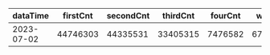 |dataTime|firstCnt|secondCnt|thirdCnt|fourCnt|winCnt|vrate|wrate|
|-|-|-|-|-|-|-|-|
|2023-07-02|44746303|44335531|33405315|7476582|6710900|0%|0%|